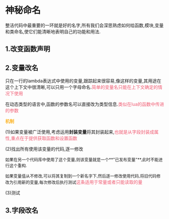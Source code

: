 # 神秘命名

整洁代码中最重要的一环就是好的名字,所有我们会深思熟虑如何给函数,模块,变量和类命名,使它们能清晰地表明自己的功能和用法.

## 1.改变函数声明



## 2.变量改名

只在一行的lambda表达式中使用的变量,跟踪起来很容易,像这样的变量,其用途在这个上下文中很清晰,可以只用一个字母命名.<font color=#f05b72>简单的变量名只能在上下文确定的情况下使用</font>

在动态类型的语言中,函数的参数名可以直接改为类型信息.<font color=#f05b72>类似在lua的函数中传进的参数</font>

<font color=#fcaf17>**机制**</font>

(1)如果变量被广泛使用,考虑运用**封装变量**将其封装起来,<font color=#f05b72>也就是从字段封装成属性,重点在于提供获取函数和设置函数</font>

(2)找出所有使用该变量的代码,逐一修改

​	<font size=2>如果在另一个代码库中使用了这个变量,则该变量就是一个**"已发布变量"**,此时不能进行这个重构.</font>

​	<font size=2>如果变量值从不修改,可以将其复制到一个新名字下,然后逐一修改使用代码,将旧代码修改为引用新的变量,每次修改后执行测试</font><font color=#f05b72>这条适用于常量或者只能读取的量</font>

(3)测试

## 3.字段改名

